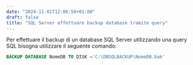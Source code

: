 ```yaml
---
date: "2024-11-01T12:06:50+01:00"
draft: false
title: "SQL Server effettuare backup database tramite query"
---
```


Per effettuare il backup di un database SQL Server utilizzando una query SQL bisogna utilizzare il seguente comando:

```sql
BACKUP DATABASE NomeDB TO DISK ='C:\DBSQLBACKUP\NomeDB.bak'
```
